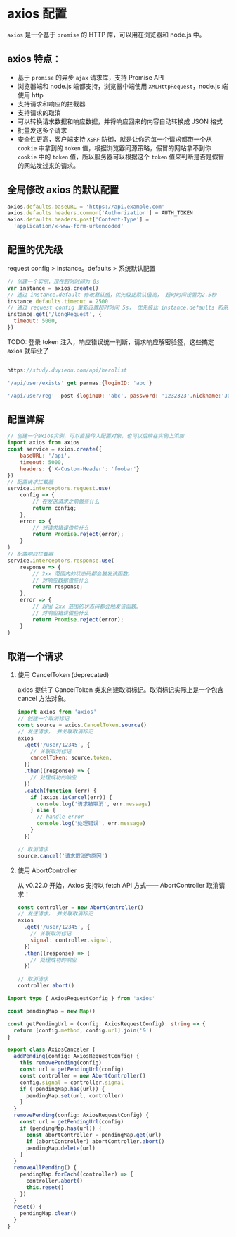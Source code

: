 # axios 配置

`axios` 是一个基于 `promise` 的 HTTP 库，可以用在浏览器和 node.js 中。

## axios 特点：

- 基于 `promise` 的异步 `ajax` 请求库，支持 Promise API
- 浏览器端和 node.js 端都支持，浏览器中端使用 `XMLHttpRequest`，node.js 端使用 http
- 支持请求和响应的拦截器
- 支持请求的取消
- 可以转换请求数据和响应数据，并将响应回来的内容自动转换成 JSON 格式
- 批量发送多个请求
- 安全性更高，客户端支持 `XSRF` 防御，就是让你的每一个请求都带一个从 `cookie` 中拿到的 `token` 值，根据浏览器同源策略，假冒的网站拿不到你 `cookie` 中的 `token` 值，所以服务器可以根据这个 `token` 值来判断是否是假冒的网站发过来的请求。

## 全局修改 axios 的默认配置

```js
axios.defaults.baseURL = 'https://api.example.com'
axios.defaults.headers.common['Authorization'] = AUTH_TOKEN
axios.defaults.headers.post['Content-Type'] =
  'application/x-www-form-urlencoded'
```

## 配置的优先级

request config > instance。defaults > 系统默认配置

```js
// 创建一个实例，现在超时时间为 0s
var instance = axios.create()
// 通过 instance.default 修改默认值，优先级比默认值高， 超时时间设置为2.5秒
instance.defaults.timeout = 2500
// 通过 request config 重新设置超时时间 5s， 优先级比 instance.defaults 和系统默认都高
instance.get('/longRequest', {
  timeout: 5000,
})
```

TODO: 登录 token 注入，响应错误统一判断，请求响应解密验签，这些搞定 axios 就毕业了

```js

https://study.duyiedu.com/api/herolist

'/api/user/exists' get parmas:{loginID: 'abc'}

'/api/user/reg'  post {loginID: 'abc', password: '1232323',nickname:'Jacky'}
```

## 配置详解

```js
// 创建一个axios实例，可以直接传入配置对象，也可以后续在实例上添加
import axios from axios
const service = axios.create({
    baseURL: '/api',
    timeout: 5000,
    headers: {'X-Custom-Header': 'foobar'}
})
// 配置请求拦截器
service.interceptors.request.use(
    config => {
        // 在发送请求之前做些什么
        return config;
    },
    error => {
        // 对请求错误做些什么
        return Promise.reject(error);
    }
)
// 配置响应拦截器
service.interceptors.response.use(
    response => {
        // 2xx 范围内的状态码都会触发该函数。
        // 对响应数据做些什么
        return response;
    },
    error => {
        // 超出 2xx 范围的状态码都会触发该函数。
        // 对响应错误做些什么
        return Promise.reject(error);
    }
)
```

## 取消一个请求

1. 使用 CancelToken (deprecated)

   axios 提供了 CancelToken 类来创建取消标记。取消标记实际上是一个包含 cancel 方法对象。

   ```js
   import axios from 'axios'
   // 创建一个取消标记
   const source = axios.CancelToken.source()
   // 发送请求， 并关联取消标记
   axios
     .get('/user/12345', {
       // 关联取消标记
       cancelToken: source.token,
     })
     .then((response) => {
       // 处理成功的响应
     })
     .catch(function (err) {
       if (axios.isCancel(err)) {
         console.log('请求被取消', err.message)
       } else {
         // handle error
         console.log('处理错误', err.message)
       }
     })

   // 取消请求
   source.cancel('请求取消的原因')
   ```

2. 使用 AbortController

   从 v0.22.0 开始，Axios 支持以 fetch API 方式—— AbortController 取消请求：

   ```js
   const controller = new AbortController()
   // 发送请求， 并关联取消标记
   axios
     .get('/user/12345', {
       // 关联取消标记
       signal: controller.signal,
     })
     .then((response) => {
       // 处理成功的响应
     })

   // 取消请求
   controller.abort()
   ```

```ts
import type { AxiosRequestConfig } from 'axios'

const pendingMap = new Map()

const getPendingUrl = (config: AxiosRequestConfig): string => {
  return [config.method, config.url].join('&')
}

export class AxiosCanceler {
  addPending(config: AxiosRequestConfig) {
    this.removePending(config)
    const url = getPendingUrl(config)
    const controller = new AbortController()
    config.signal = controller.signal
    if (!pendingMap.has(url)) {
      pendingMap.set(url, controller)
    }
  }
  removePending(config: AxiosRequestConfig) {
    const url = getPendingUrl(config)
    if (pendingMap.has(url)) {
      const abortController = pendingMap.get(url)
      if (abortController) abortController.abort()
      pendingMap.delete(url)
    }
  }
  removeAllPending() {
    pendingMap.forEach((controller) => {
      controller.abort()
      this.reset()
    })
  }
  reset() {
    pendingMap.clear()
  }
}
```
